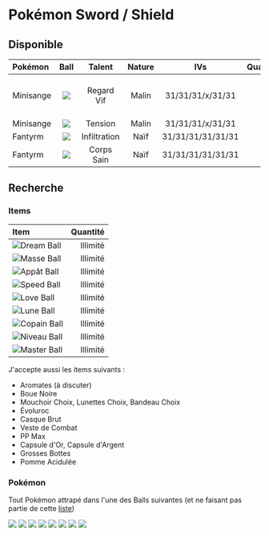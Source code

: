 # Pokémon Sword / Shield

## Disponible

|Pokémon|Ball|Talent|Nature|IVs|Quantité|Note|
| :------ | :---: | :---: | :---: | :---: | ---: | :--- |
|Minisange|![](https://www.pokepedia.fr/images/8/8e/Masse_Ball.png)|Regard Vif|Malin|31/31/31/x/31/31|10|Regard Vif devient Pression|
|Minisange|![](https://www.pokepedia.fr/images/8/8e/Masse_Ball.png)|Tension|Malin|31/31/31/x/31/31|60+|
|Fantyrm|![](https://www.pokepedia.fr/images/d/df/Lune_Ball.png)|Infiltration|Naïf|31/31/31/31/31/31|x||
|Fantyrm|![](https://www.pokepedia.fr/images/d/df/Lune_Ball.png)|Corps Sain|Naïf|31/31/31/31/31/31|x||




## Recherche

### Items

|Item|Quantité|
| :--- | ---: |
| ![](https://www.pokepedia.fr/images/b/b3/R%C3%AAve_Ball.png)Dream Ball|Illimité|
| ![](https://www.pokepedia.fr/images/8/8e/Masse_Ball.png)Masse Ball|Illimité|
| ![](https://www.pokepedia.fr/images/8/80/App%C3%A2t_Ball.png)Appât Ball|Illimité|
| ![](https://www.pokepedia.fr/images/0/03/Speed_Ball.png)Speed Ball|Illimité|
| ![](https://www.pokepedia.fr/images/0/0d/Love_Ball.png)Love Ball|Illimité|
| ![](https://www.pokepedia.fr/images/d/df/Lune_Ball.png)Lune Ball|Illimité|
| ![](https://www.pokepedia.fr/images/c/c9/Copain_Ball.png)Copain Ball|Illimité|
| ![](https://www.pokepedia.fr/images/9/9d/Niveau_Ball.png)Niveau Ball|Illimité|
| ![](https://www.pokepedia.fr/images/e/ee/Master_Ball.png)Master Ball|Illimité|

J'accepte aussi les items suivants :
- Aromates (à discuter)
- Boue Noire
- Mouchoir Choix, Lunettes Choix, Bandeau Choix
- Évoluroc
- Casque Brut
- Veste de Combat
- PP Max
- Capsule d'Or, Capsule d'Argent
- Grosses Bottes
- Pomme Acidulée

### Pokémon

Tout Pokémon attrapé dans l'une des Balls suivantes (et ne faisant pas partie de cette [liste](https://ezneh.github.io/pokemon/liste.html))

![](https://www.pokepedia.fr/images/b/b3/R%C3%AAve_Ball.png)
![](https://www.pokepedia.fr/images/8/8e/Masse_Ball.png)
![](https://www.pokepedia.fr/images/8/80/App%C3%A2t_Ball.png)
![](https://www.pokepedia.fr/images/0/03/Speed_Ball.png)
![](https://www.pokepedia.fr/images/0/0d/Love_Ball.png)
![](https://www.pokepedia.fr/images/d/df/Lune_Ball.png)
![](https://www.pokepedia.fr/images/c/c9/Copain_Ball.png)
![](https://www.pokepedia.fr/images/9/9d/Niveau_Ball.png)

